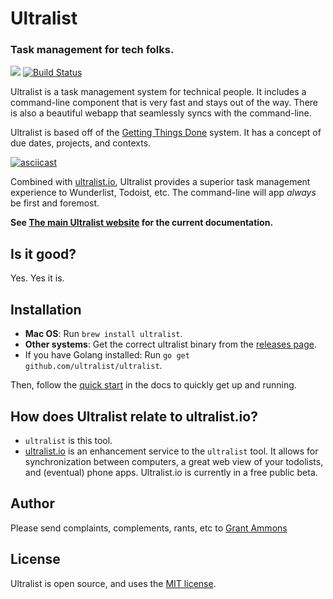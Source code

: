 # Ultralist
### Task management for tech folks.

[![](https://goreportcard.com/badge/github.com/ultralist/ultralist)](https://goreportcard.com/report/github.com/ultralist/ultralist)
[![Build Status](https://travis-ci.org/ultralist/todolist.svg?branch=master)](https://travis-ci.org/ultralist/ultralist)

Ultralist is a task management system for technical people. It includes a command-line component that is very fast and stays out of the way. There is also a beautiful webapp that seamlessly syncs with the command-line.

Ultralist is based off of the [Getting Things Done](gtd) system. It has a concept of due dates, projects, and contexts.

[![asciicast](https://asciinema.org/a/226005.svg)](https://asciinema.org/a/226005)

Combined with [ultralist.io](https://ultralist.io), Ultralist provides a superior task management experience to Wunderlist, Todoist, etc.  The command-line will app _always_ be first and foremost.

**See [The main Ultralist website][tdl] for the current documentation.**

[gtd]: http://lifehacker.com/productivity-101-a-primer-to-the-getting-things-done-1551880955
[tdl]: https://docs.ultralist.io

## Is it good?

Yes.  Yes it is.

## Installation

* **Mac OS**: Run `brew install ultralist`.
* **Other systems**: Get the correct ultralist binary from the [releases page](https://github.com/ultralist/ultralist/releases).
* If you have Golang installed: Run `go get github.com/ultralist/ultralist`.

Then, follow the [quick start](https://docs.ultralist.io/quickstart.html) in the docs to quickly get up and running.

## How does Ultralist relate to ultralist.io?

* `ultralist` is this tool.
* [ultralist.io](https://ultralist.io) is an enhancement service to the `ultralist` tool.  It allows for synchronization between computers, a great web view of your todolists, and (eventual) phone apps.  Ultralist.io is currently in a free public beta.

## Author

Please send complaints, complements, rants, etc to [Grant Ammons][ga]

## License

Ultralist is open source, and uses the [MIT license](https://github.com/ultralist/ultralist/blob/master/LICENSE.md).

[ga]: https://twitter.com/gammons
